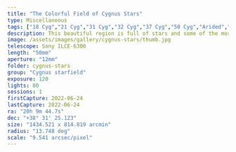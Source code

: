 ```yaml
---
title: "The Colorful Field of Cygnus Stars"
type: Miscellaneous
tags: ["18 Cyg","21 Cyg","31 Cyg","32 Cyg","37 Cyg","50 Cyg","Arided","Aridif","Arrioph (α Cyg)","Crescent Nebula","Fawaris II (δ Cyg)","NGC6888","NGC6960","Part of the constellation Cygnus (Cyg)","The star 23 Vul","The star 39 Cyg","The star 41 Cyg","The star 52 Cyg","The star Deneb","The star Fawaris","The star Sadr (γ Cyg)","The star η Cyg","The star ο1 Cyg","The star ο2 Cyg","Veil Nebula"]
description: This beautiful region is full of stars and some of the most bright and beautiful nebulae including The Cygnus Loop (Veil Nebula), the North America Nebula, the Crescent Nebula and the Tulip Nebula.
image: /assets/images/gallery/cygnus-stars/thumb.jpg
telescope: Sony ILCE-6300
length: "50mm"
aperture: "12mm"
folder: cygnus-stars
group: "Cygnus starfield"
exposure: 120
lights: 80
sessions: 1
firstCapture: 2022-06-24
lastCapture: 2022-06-24
ra: "20h 9m 44.7s"
dec: "+38° 31' 25.123"
size: "1434.521 x 814.819 arcmin"
radius: "13.748 deg"
scale: "9.541 arcsec/pixel"
---
```

